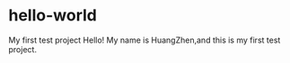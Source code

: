 # hello-world
My first test project
Hello! My name is HuangZhen,and this is my first test project. 
